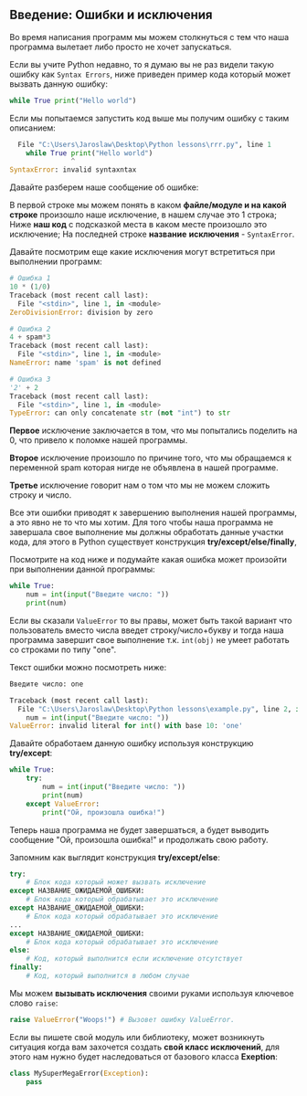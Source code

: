 ## Введение: Ошибки и исключения

Во время написания программ мы можем столкнуться с тем что наша программа вылетает либо просто не хочет запускаться.

Если вы учите Python недавно, то я думаю вы не раз видели такую ошибку как `Syntax Errors`, ниже приведен пример кода который может вызвать данную ошибку:

```python
while True print("Hello world")
```

Если мы попытаемся запустить код выше мы получим ошибку с таким описанием:

```python
  File "C:\Users\Jaroslaw\Desktop\Python lessons\rrr.py", line 1
    while True print("Hello world")
               ^
SyntaxError: invalid syntaxntax
```

Давайте разберем наше сообщение об ошибке: 

В первой строке мы можем понять в каком **файле/модуле и на какой строке** произошло наше исключение, в нашем случае это 1 строка; 
Ниже **наш код** с подсказкой места в каком месте произошло это исключение;
На последней строке **название**  **исключения** - `SyntaxError`.



Давайте посмотрим еще какие исключения могут встретиться при выполнении программ:

```python
# Ошибка 1
10 * (1/0)
Traceback (most recent call last):
  File "<stdin>", line 1, in <module>
ZeroDivisionError: division by zero

# Ошибка 2
4 + spam*3
Traceback (most recent call last):
  File "<stdin>", line 1, in <module>
NameError: name 'spam' is not defined

# Ошибка 3
'2' + 2
Traceback (most recent call last):
  File "<stdin>", line 1, in <module>
TypeError: can only concatenate str (not "int") to str
```

**Первое** исключение заключается в том, что мы попытались поделить на 0, что привело к поломке нашей программы.

**Второе** исключение произошло по причине того, что мы обращаемся к переменной spam которая нигде не объявлена в нашей программе.

**Третье** исключение говорит нам о том что мы не можем сложить строку и число. 



Все эти ошибки приводят к завершению выполнения нашей программы, а это явно не то что мы хотим. Для того чтобы наша программа не завершала свое выполнение мы должны обработать данные участки кода, для этого в Python существует конструкция **try/except/else/finally**,

Посмотрите на код ниже и подумайте какая ошибка может произойти при выполнении данной программы:

```python
while True:
    num = int(input("Введите число: "))
    print(num)
```

Если вы сказали `ValueError` то вы правы, может быть такой вариант что пользователь вместо числа введет строку/число+букву и тогда наша программа завершит свое выполнение т.к. `int(obj)` не умеет работать со строками по типу "one".

Текст ошибки можно посмотреть ниже:

```python
Введите число: one

Traceback (most recent call last):
  File "C:\Users\Jaroslaw\Desktop\Python lessons\example.py", line 2, in <module>
    num = int(input("Введите число: "))
ValueError: invalid literal for int() with base 10: 'one'
```

Давайте обработаем данную ошибку используя конструкцию **try/except**:

```python
while True:
    try:
        num = int(input("Введите число: "))
        print(num)
    except ValueError:
        print("Ой, произошла ошибка!")
```

Теперь наша программа не будет завершаться, а будет выводить сообщение "Ой, произошла ошибка!" и продолжать свою работу.



Запомним как выглядит конструкция **try/except/else**:

```python
try:
    # Блок кода который может вызвать исключение
except НАЗВАНИЕ_ОЖИДАЕМОЙ_ОШИБКИ:
    # Блок кода который обрабатывает это исключение
except НАЗВАНИЕ_ОЖИДАЕМОЙ_ОШИБКИ:
    # Блок кода который обрабатывает это исключение
...
except НАЗВАНИЕ_ОЖИДАЕМОЙ_ОШИБКИ:
    # Блок кода который обрабатывает это исключение
else:
    # Код, который выполнится если исключение отсутствует
finally:
    # Код, который выполнится в любом случае
```

Мы можем **вызывать исключения** своими руками используя ключевое слово `raise`:

```python
raise ValueError("Woops!") # Вызовет ошибку ValueError.
```

Если вы пишете свой модуль или библиотеку, может возникнуть ситуация когда вам захочется создать **свой класс исключений**, для этого нам нужно будет наследоваться от базового класса  **Exeption**:

```python
class MySuperMegaError(Exception):
    pass
```

